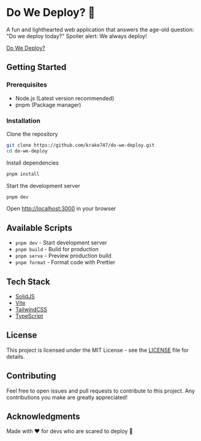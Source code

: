 # Do We Deploy? 🚀

A fun and lighthearted web application that answers the age-old question: "Do we deploy today?"
Spoiler alert: We always deploy!

[Do We Deploy?](https://dowedeploy.kevinkraemer.com)

## Getting Started

### Prerequisites

- Node.js (Latest version recommended)
- pnpm (Package manager)

### Installation

Clone the repository

```bash
git clone https://github.com/krake747/do-we-deploy.git
cd do-we-deploy
```

Install dependencies

```bash
pnpm install
```

Start the development server

```bash
pnpm dev
```

Open [http://localhost:3000](http://localhost:3000) in your browser

## Available Scripts

- `pnpm dev` - Start development server
- `pnpm build` - Build for production
- `pnpm serve` - Preview production build
- `pnpm format` - Format code with Prettier

## Tech Stack

- [SolidJS](https://www.solidjs.com/)
- [Vite](https://vitejs.dev/)
- [TailwindCSS](https://tailwindcss.com/)
- [TypeScript](https://www.typescriptlang.org/)

## License

This project is licensed under the MIT License - see the [LICENSE](LICENSE) file for details.

## Contributing

Feel free to open issues and pull requests to contribute to this project. Any contributions you make are greatly appreciated!

## Acknowledgments

Made with ❤️ for devs who are scared to deploy 🚀
